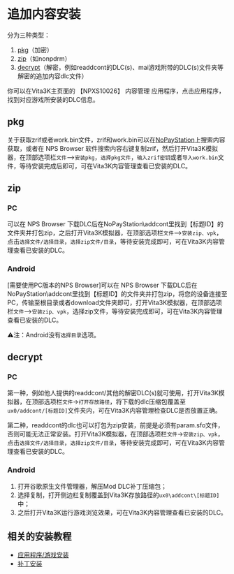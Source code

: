 # 追加内容安装
分为三种类型：
1. [pkg](http:///croden1999.github.io/Vita3K-quick-guide/README_ADDCONT#pkg)（加密）
2. [zip](http://croden1999.github.io/Vita3K-quick-guide/README_ADDCONT#zip)（如nonpdrm）
3. [decrypt](http://croden1999.github.io/Vita3K-quick-guide/README_ADDCONT#decrypt)（解密，例如readdcont的DLC(s)、mai游戏附带的DLC(s)文件夹等解密的追加内容dlc文件）

你可以在Vita3K主页面的 【NPXS10026】 内容管理 应用程序，点击应用程序，找到对应游戏所安装的DLC信息。

## pkg
关于获取zrif或者work.bin文件，zrif和work.bin可以在[NoPayStation](https://nopaystation.com)上搜索内容获取，或者在 NPS Browser 软件搜索内容右键复制zrif，然后打开Vita3K模拟器，在顶部选项栏`文件`——>`安装pkg`，`选择pkg文件`，`输入zrif密钥`或者`导入work.bin`文件，等待安装完成后即可，可在Vita3K内容管理查看已安装的DLC。

## zip
### PC
可以在 NPS Browser 下载DLC后在NoPayStation\addcont里找到【标题ID】的文件夹并打包zip，之后打开Vita3K模拟器，在顶部选项栏`文件`——>`安装zip、vpk`，点击`选择文件/选择目录`，`选择zip文件/目录`，等待安装完成即可，可在Vita3K内容管理查看已安装的DLC。

### Android
[需要使用PC版本的NPS Browser]可以在 NPS Browser 下载DLC后在NoPayStation\addcont里找到【标题ID】的文件夹并打包zip，将您的设备连接至PC，传输至根目录或者download文件夹即可，打开Vita3K模拟器，在顶部选项栏`文件`——>`安装zip、vpk`，选择zip文件，等待安装完成即可，可在Vita3K内容管理查看已安装的DLC。

⚠注：Android没有`选择目录`选项。

## decrypt
### PC
第一种，例如他人提供的readdcont/其他的解密DLC(s)就可使用，打开Vita3K模拟器，在顶部选项栏`文件`→`打开存放路径`，将下载的dlc压缩包覆盖至`ux0/addcont/[标题ID]`文件夹内，可在Vita3K内容管理检查DLC是否放置正确。

第二种，readdcont的dlc也可以打包为zip安装，前提是必须有param.sfo文件，否则可能无法正常安装。打开Vita3K模拟器，在顶部选项栏`文件`→`安装zip、vpk`，点击`选择文件/选择目录`，`选择zip文件/目录`，等待安装完成即可，可在Vita3K内容管理查看已安装的DLC。

### Android
1. 打开谷歌原生文件管理器，解压Mod DLC补丁压缩包；
2. 选择复制，打开侧边栏复制覆盖到Vita3K存放路径的`ux0\addcont\[标题ID]`中；
3. 之后打开Vita3K运行游戏浏览效果，可在Vita3K内容管理查看已安装的DLC。

## 相关的安装教程
- [应用程序/游戏安装](http://croden1999.github.io/Vita3K-quick-guide/README_APP)
- [补丁安装](http://croden1999.github.io/Vita3K-quick-guide/README_PATCH)
